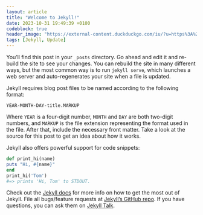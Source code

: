 ```yaml
---
layout: article
title: "Welcome to Jekyll!"
date: 2023-10-31 19:49:39 +0100
codeblock: true
header_image: "https://external-content.duckduckgo.com/iu/?u=https%3A%2F%2Fmichael-kuehnel.de%2Fassets%2Fimg%2Fjekyll-logo.png&f=1&nofb=1&ipt=69d4b52c989255227545970c0590fe09b48b153574b2df61eca43d3dcba0e88e&ipo=images"
tags: [Jekyll, Update]
---
```


You’ll find this post in your `_posts` directory. Go ahead and edit it and re-build the site to see your changes. You can rebuild the site in many different ways, but the most common way is to run `jekyll serve`, which launches a web server and auto-regenerates your site when a file is updated.

Jekyll requires blog post files to be named according to the following format:

`YEAR-MONTH-DAY-title.MARKUP`

Where `YEAR` is a four-digit number, `MONTH` and `DAY` are both two-digit numbers, and `MARKUP` is the file extension representing the format used in the file. After that, include the necessary front matter. Take a look at the source for this post to get an idea about how it works.

Jekyll also offers powerful support for code snippets:

```ruby
def print_hi(name)
puts "Hi, #{name}"
end
print_hi('Tom')
#=> prints 'Hi, Tom' to STDOUT.
```

Check out the [Jekyll docs][jekyll-docs] for more info on how to get the most out of Jekyll. File all bugs/feature requests at [Jekyll’s GitHub repo][jekyll-gh]. If you have questions, you can ask them on [Jekyll Talk][jekyll-talk].

[jekyll-docs]: https://jekyllrb.com/docs/home
[jekyll-gh]: https://github.com/jekyll/jekyll
[jekyll-talk]: https://talk.jekyllrb.com/
